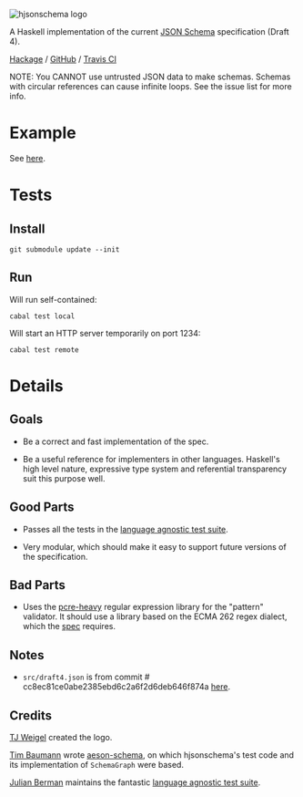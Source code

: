 ![hjsonschema logo](./logo.jpg)

A Haskell implementation of the current [JSON Schema](http://json-schema.org/) specification (Draft 4).

[Hackage](https://hackage.haskell.org/package/hjsonschema) / [GitHub](https://github.com/seagreen/hjsonschema) / [Travis CI](https://travis-ci.org/seagreen/hjsonschema)

NOTE: You CANNOT use untrusted JSON data to make schemas. Schemas with circular references can cause infinite loops. See the issue list for more info.

# Example

See [here](https://github.com/seagreen/hjsonschema/blob/master/examples/Standard.hs).

# Tests

## Install

`git submodule update --init`

## Run

Will run self-contained:

`cabal test local`

Will start an HTTP server temporarily on port 1234:

`cabal test remote`

# Details

## Goals

+ Be a correct and fast implementation of the spec.

+ Be a useful reference for implementers in other languages. Haskell's high level nature, expressive type system and referential transparency suit this purpose well.

## Good Parts

+ Passes all the tests in the [language agnostic test suite](https://github.com/json-schema/JSON-Schema-Test-Suite).

+ Very modular, which should make it easy to support future versions of the specification.

## Bad Parts

+ Uses the [pcre-heavy](https://hackage.haskell.org/package/pcre-heavy) regular expression library for the "pattern" validator. It should use a library based on the ECMA 262 regex dialect, which the [spec](http://json-schema.org/latest/json-schema-validation.html#anchor33) requires.

## Notes

+ `src/draft4.json` is from commit # cc8ec81ce0abe2385ebd6c2a6f2d6deb646f874a [here](https://github.com/json-schema/json-schema).

## Credits

[TJ Weigel](http://tjweigel.com/) created the logo.

[Tim Baumann](https://github.com/timjb) wrote [aeson-schema](https://hackage.haskell.org/package/aeson-schema), on which hjsonschema's test code and its implementation of `SchemaGraph` were based.

[Julian Berman](https://github.com/Julian) maintains the fantastic [language agnostic test suite](https://github.com/json-schema/JSON-Schema-Test-Suite).
